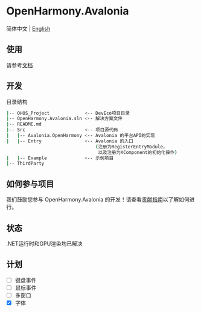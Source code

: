 # OpenHarmony.Avalonia

简体中文 | [English](README.en.md)

## 使用

请参考[文档](https://openharmony-net.github.io/docs/zh-cn/articles/avalonia/introduction.html)

## 开发

目录结构
```bash
|-- OHOS_Project             <-- DevEco项目目录
|-- OpenHarmony.Avalonia.sln <-- 解决方案文件
|-- README.md
|-- Src                      <-- 项目源代码
|   |-- Avalonia.OpenHarmony <-- Avalonia 的平台API的实现
|   |-- Entry                <-- Avalonia 的入口
                                 (注册为RegisterEntryModule，
                                  以及注册为XComponent的初始化操作)
|   |-- Example              <-- 示例项目
|-- ThirdParty
```

## 如何参与项目

我们鼓励您参与 OpenHarmony.Avalonia 的开发！请查看[贡献指南](CONTRIBUTING.md)以了解如何进行。

## 状态
.NET运行时和GPU渲染均已解决

## 计划

- [ ] 键盘事件
- [ ] 鼠标事件
- [ ] 多窗口
- [x] 字体
